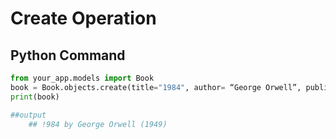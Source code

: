 # Create Operation

## Python Command
```python
from your_app.models import Book
book = Book.objects.create(title="1984", author= “George Orwell”, publication_year=1949)
print(book)

##output
    ## !984 by George Orwell (1949)

    